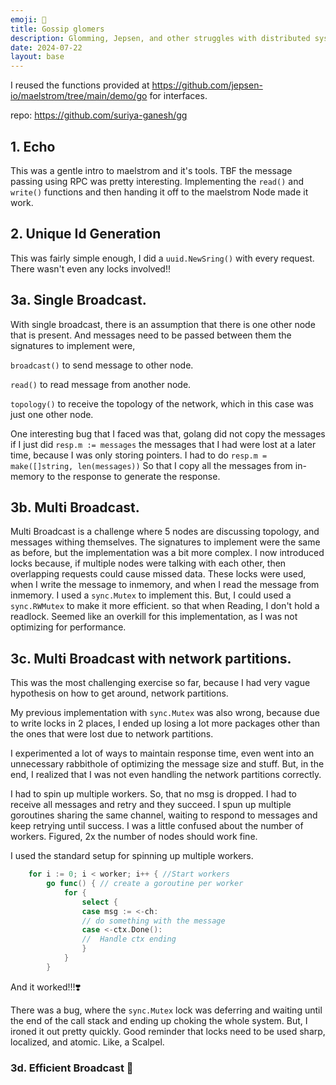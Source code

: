 ```yaml
---
emoji: 🍃
title: Gossip glomers
description: Glomming, Jepsen, and other struggles with distributed systems
date: 2024-07-22
layout: base
---
```




I reused the functions provided at https://github.com/jepsen-io/maelstrom/tree/main/demo/go
for interfaces.

repo: https://github.com/suriya-ganesh/gg


## 1. Echo

This was a gentle intro to maelstrom and it's tools. TBF the message passing using RPC was pretty interesting. Implementing the `read()` and `write()` functions and then handing it off to the maelstrom Node made it work.

## 2. Unique Id Generation

This was fairly simple enough, I did a `uuid.NewSring()` with every request. There wasn't even any locks involved!!

## 3a. Single Broadcast.

With single broadcast, there is an assumption that there is one other node that is present. And messages need to be passed between them the signatures to implement were,

`broadcast()` to send message to other node. 

`read()` to read message from another node.

`topology()` to receive the topology of the network, which in this case was just one other node.

One interesting bug that I faced was that, golang did not copy the messages if I just did `resp.m := messages` the messages that I had were lost at a later time, because I was only storing pointers. I had to do `resp.m = make([]string, len(messages))` So that I copy all the messages from in-memory to the response to generate the response.

## 3b. Multi Broadcast.

Multi Broadcast is a challenge where 5 nodes are discussing topology, and messages withing themselves. The signatures to implement were the same as before, but the implementation was a bit more complex.
I now introduced locks because, if multiple nodes were talking with each other, then overlapping requests could cause missed data. These locks were used, when I write the message to inmemory, and when I read the message from inmemory. I used a `sync.Mutex` to implement this. But, I could used a `sync.RWMutex` to make it more efficient. so that when Reading, I don't hold a readlock. Seemed like an overkill for this implementation, as I was not optimizing for performance.


## 3c. Multi Broadcast with network partitions.

This was the most challenging exercise so far, because I had very vague hypothesis on how to get around, network partitions.

My previous implementation with `sync.Mutex` was also wrong, because due to write locks in 2 places, I ended up losing a lot more packages other than the ones that were lost due to network partitions.

I experimented a lot of ways to maintain response time, even went into an unnecessary rabbithole of optimizing the message size and stuff. But, in the end, I realized that I was not even handling the network partitions correctly.

I had to spin up multiple workers. So, that no msg is dropped. I had to receive all messages and retry and they succeed. I spun up multiple goroutines sharing the same channel, waiting to respond to messages and keep retrying until success. I was a little confused about the number of workers. Figured, 2x the number of nodes should work fine.

I used the standard setup for spinning up multiple workers.

```go
	for i := 0; i < worker; i++ { //Start workers
		go func() { // create a goroutine per worker
            for {
                select {
                case msg := <-ch:
                // do something with the message
				case <-ctx.Done():
				//	Handle ctx ending
                }
			}
        }	
```

And it worked!!!❣️

There was a bug, where the `sync.Mutex` lock was deferring and waiting until the end of the call stack and ending up choking the whole system. But, I ironed it out pretty quickly. Good reminder that locks need to be used sharp, localized, and atomic. Like, a Scalpel.     


### 3d. Efficient Broadcast 🚧


